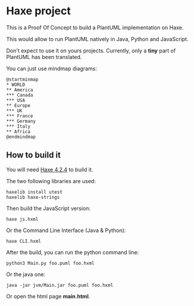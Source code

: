 # Haxe project

This is a Proof Of Concept to build a PlantUML implementation on Haxe.

This would allow to run PlantUML natively in Java, Python and JavaScript.

Don't expect to use it on yours projects. Currently, only a **tiny** part of PlantUML has been translated.

You can just use mindmap diagrams:

```
@startminmap
* WORLD
** America
*** Canada
*** USA
** Europe
*** UK
*** France
*** Germany
*** Italy
** Africa
@endmindmap
```

## How to build it

You will need [Haxe 4.2.4](https://haxe.org) to build it.

The two following libraries are used:

```
haxelib install utest
haxelib haxe-strings
```

Then build the JavaScript version:
```
haxe js.hxml 
```

Or the Command Line Interface (Java & Python):
```
haxe CLI.hxml 
```


After the build, you can run the python command line:
```
python3 Main.py foo.puml foo.hxml
```

Or the java one:
```
java -jar jvm/Main.jar foo.puml foo.hxml
```

Or open the html page **main.html**.

